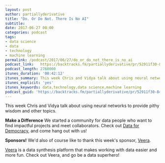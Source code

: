 ```yaml
---
layout: post
author: partiallyderivative
title: "Do. Or Do Not. There Is No AI"
subtitle:
date: 2017-06-27 00:00
categories: podcast
tags:
- data science
- data
- technology
- machine learning
permalink: /podcast/2017/06/27/do_or_do_not_there_is_no_ai
podcast_link: 	https://backtracks.fm/partiallyderivative/pr/52911f30-8450-11e7-86c7-0e84392478bc/partially_derivative_do_or_do_not_there_is_no_ai.mp3?s=1
podcast_length: 2760000
itunes_duration: '00:42:12'
itunes_summary: This week Chris and Vidya talk about using neural networks to provide pithy wisdom and other topics.
itunes_explicit: 'yes'
itunes_keywords: data,technology,data science,machine learning
podcast_guid: 'https://backtracks.fm/partiallyderivative/pr/52911f30-8450-11e7-86c7-0e84392478bc/partially_derivative_do_or_do_not_there_is_no_ai.mp3?s=1'
---
```


This week Chris and Vidya talk about using neural networks to provide pithy wisdom and other topics.

<div id="backtracks-player" data-bt-embed="https://player.backtracks.fm/partiallyderivative/partially-derivative/m/do-or-do-not-there-is-no-ai" data-bt-show-comments="false" data-bt-theme="light" data-bt-show-art-cover="true"></div><script>(function(p,l,a,y,e,r,s){if(p[y]) return;if(p[e]) return p[e]();s=l.createElement(a);l.head.appendChild((s.async=p[y]=true,s.src=r,s))}(window,document,"script","__btL","__btR","https://player.backtracks.fm/embedder.js"))</script>

**Make a Difference**
We started a community for data people who want to find impactful projects and meet collaborators. Check out [Data for Democracy](https://medium.com/data-for-democracy), and come hang out with us!

**Sponsors!** We'd also of course like to thank this week's sponsor, [Veera](http://getveera.com/).

[Veera](http://getveera.com/) is a data synthesis platform that makes working with data easier and more fun. Check out Veera, and go be a data superhero!
